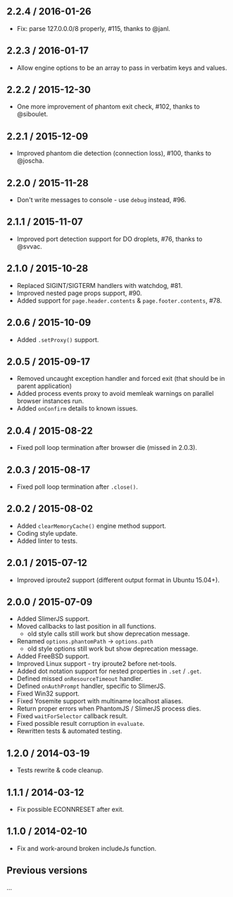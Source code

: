 2.2.4 / 2016-01-26
------------------

- Fix: parse 127.0.0.0/8 properly, #115, thanks to @janl.


2.2.3 / 2016-01-17
------------------

- Allow engine options to be an array to pass in verbatim keys and values.


2.2.2 / 2015-12-30
------------------

- One more improvement of phantom exit check, #102, thanks to @siboulet.


2.2.1 / 2015-12-09
------------------

- Improved phantom die detection (connection loss), #100, thanks to @joscha.


2.2.0 / 2015-11-28
------------------

- Don't write messages to console - use `debug` instead, #96.


2.1.1 / 2015-11-07
------------------

- Improved port detection support for DO droplets, #76, thanks to @svvac.


2.1.0 / 2015-10-28
------------------

- Replaced SIGINT/SIGTERM handlers with watchdog, #81.
- Improved nested page props support, #90.
- Added support for `page.header.contents` & `page.footer.contents`, #78.


2.0.6 / 2015-10-09
------------------

- Added `.setProxy()` support.


2.0.5 / 2015-09-17
------------------

- Removed uncaught exception handler and forced exit (that should be in parent
  application)
- Added process events proxy to avoid memleak warnings on parallel browser
  instances run.
- Added `onConfirm` details to known issues.


2.0.4 / 2015-08-22
------------------

- Fixed poll loop termination after browser die (missed in 2.0.3).


2.0.3 / 2015-08-17
------------------

- Fixed poll loop termination after `.close()`.


2.0.2 / 2015-08-02
------------------

- Added `clearMemoryCache()` engine method support.
- Coding style update.
- Added linter to tests.


2.0.1 / 2015-07-12
------------------

- Improved iproute2 support (different output format in Ubuntu 15.04+).


2.0.0 / 2015-07-09
------------------

- Added SlimerJS support.
- Moved callbacks to last position in all functions.
  - old style calls still work but show deprecation message.
- Renamed `options.phantomPath` -> `options.path`
  - old style options still work but show deprecation message.
- Added FreeBSD support.
- Improved Linux support - try iproute2 before net-tools.
- Added dot notation support for nested properties in `.set` / `.get`.
- Defined missed `onResourceTimeout` handler.
- Defined `onAuthPrompt` handler, specific to SlimerJS.
- Fixed Win32 support.
- Fixed Yosemite support with multiname localhost aliases.
- Return proper errors when PhantomJS / SlimerJS process dies.
- Fixed `waitForSelector` callback result.
- Fixed possible result corruption in `evaluate`.
- Rewritten tests & automated testing.


1.2.0 / 2014-03-19
------------------

- Tests rewrite & code cleanup.


1.1.1 / 2014-03-12
------------------

- Fix possible ECONNRESET after exit.


1.1.0 / 2014-02-10
------------------

- Fix and work-around broken includeJs function.


Previous versions
-----------------

...
